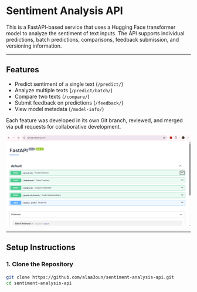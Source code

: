 # Sentiment Analysis API

This is a FastAPI-based service that uses a Hugging Face transformer model to analyze the sentiment of text inputs. The API supports individual predictions, batch predictions, comparisons, feedback submission, and versioning information.

---

## Features

- Predict sentiment of a single text (`/predict/`)
- Analyze multiple texts (`/predict/batch/`)
- Compare two texts (`/compare/`)
- Submit feedback on predictions (`/feedback/`)
- View model metadata (`/model-info/`)

Each feature was developed in its own Git branch, reviewed, and merged via pull requests for collaborative development.

![alt text](image-1.png)

---

## Setup Instructions

### 1. Clone the Repository

```bash
git clone https://github.com/alaa3oun/sentiment-analysis-api.git
cd sentiment-analysis-api
